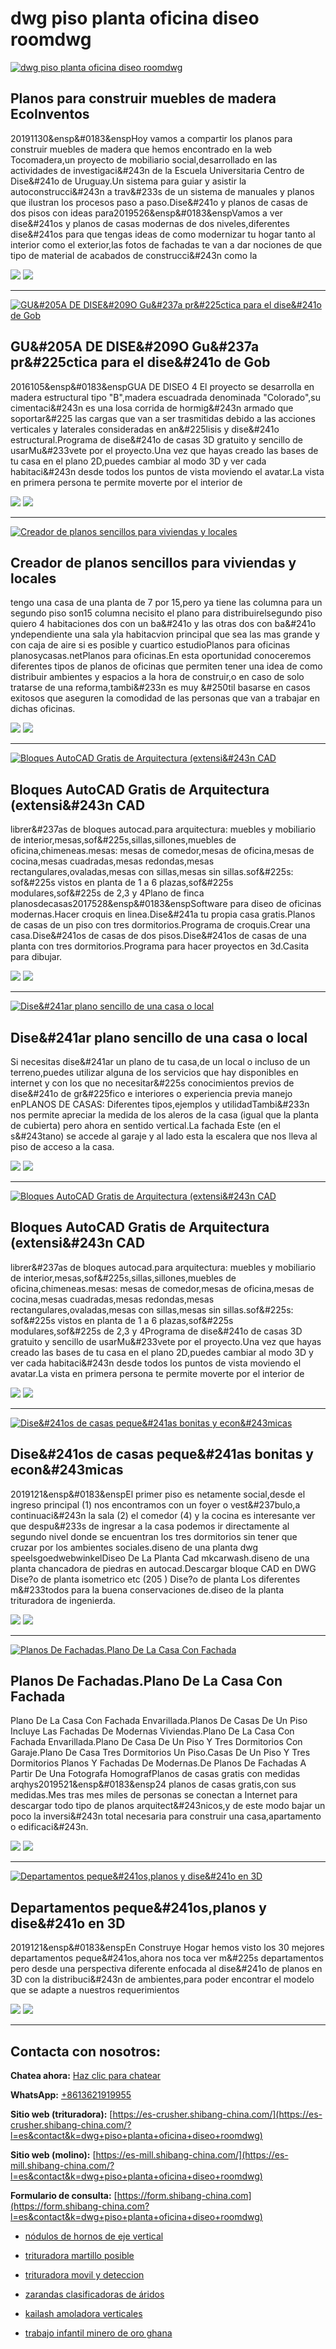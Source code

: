 # dwg piso planta oficina diseo roomdwg

<a href="https://swt.shibang-china.com/?l=es&img&k=dwg+piso+planta+oficina+diseo+roomdwg" target="_blank">![dwg piso planta oficina diseo roomdwg](http://static.shibang-china.com/all-800x300/250.jpg)</a>

## Planos para construir muebles de madera EcoInventos
20191130&ensp&#0183&enspHoy vamos a compartir los planos para construir muebles de madera que hemos encontrado en la web Tocomadera,un proyecto de mobiliario social,desarrollado en las actividades de investigaci&#243n de la Escuela Universitaria Centro de Dise&#241o de Uruguay.Un sistema para guiar y asistir la autoconstrucci&#243n a trav&#233s de un sistema de manuales y planos que ilustran los procesos paso a paso.Dise&#241o y planos de casas de dos pisos con ideas para2019526&ensp&#0183&enspVamos a ver dise&#241os y planos de casas modernas de dos niveles,diferentes dise&#241os para que tengas ideas de como modernizar tu hogar tanto al interior como el exterior,las fotos de fachadas te van a dar nociones de que tipo de material de acabados de construcci&#243n como la


<a href="https://whatsapp.shibangsoft.com/WhatsApp.php" target="_blank" title="WhatsApp">![](http://static.shibang-china.com/icon/whatsapp.png)</a> <a href="https://swt.shibang-china.com/?l=es&icon&k=dwg+piso+planta+oficina+diseo+roomdwg" target="_blank">![](http://static.shibang-china.com/icon/chat-es.png)</a>

---

<a href="https://swt.shibang-china.com/?l=es&img&k=dwg+piso+planta+oficina+diseo+roomdwg" target="_blank">![GU&#205A DE DISE&#209O Gu&#237a pr&#225ctica para el dise&#241o de Gob](http://static.shibang-china.com/all-800x300/668.jpg)</a>

## GU&#205A DE DISE&#209O Gu&#237a pr&#225ctica para el dise&#241o de Gob
2016105&ensp&#0183&enspGUA DE DISEO 4 El proyecto se desarrolla en madera estructural tipo "B",madera escuadrada denominada "Colorado",su cimentaci&#243n es una losa corrida de hormig&#243n armado que soportar&#225 las cargas que van a ser trasmitidas debido a las acciones verticales y laterales consideradas en an&#225lisis y dise&#241o estructural.Programa de dise&#241o de casas 3D gratuito y sencillo de usarMu&#233vete por el proyecto.Una vez que hayas creado las bases de tu casa en el plano 2D,puedes cambiar al modo 3D y ver cada habitaci&#243n desde todos los puntos de vista moviendo el avatar.La vista en primera persona te permite moverte por el interior de


<a href="https://whatsapp.shibangsoft.com/WhatsApp.php" target="_blank" title="WhatsApp">![](http://static.shibang-china.com/icon/whatsapp.png)</a> <a href="https://swt.shibang-china.com/?l=es&icon&k=dwg+piso+planta+oficina+diseo+roomdwg" target="_blank">![](http://static.shibang-china.com/icon/chat-es.png)</a>

---

<a href="https://swt.shibang-china.com/?l=es&img&k=dwg+piso+planta+oficina+diseo+roomdwg" target="_blank">![Creador de planos sencillos para viviendas y locales](http://static.shibang-china.com/all-800x300/947.jpg)</a>

## Creador de planos sencillos para viviendas y locales
tengo una casa de una planta de 7 por 15,pero ya tiene las columna para un segundo piso son15 columna necisito el plano para distribuirelsegundo piso quiero 4 habitaciones dos con un ba&#241o y las otras dos con ba&#241o yndependiente una sala yla habitacvion principal que sea las mas grande y con caja de aire si es posible y cuartico estudioPlanos para oficinas planosycasas.netPlanos para oficinas.En esta oportunidad conoceremos diferentes tipos de planos de oficinas que permiten tener una idea de como distribuir ambientes y espacios a la hora de construir,o en caso de solo tratarse de una reforma,tambi&#233n es muy &#250til basarse en casos exitosos que aseguren la comodidad de las personas que van a trabajar en dichas oficinas.


<a href="https://whatsapp.shibangsoft.com/WhatsApp.php" target="_blank" title="WhatsApp">![](http://static.shibang-china.com/icon/whatsapp.png)</a> <a href="https://swt.shibang-china.com/?l=es&icon&k=dwg+piso+planta+oficina+diseo+roomdwg" target="_blank">![](http://static.shibang-china.com/icon/chat-es.png)</a>

---

<a href="https://swt.shibang-china.com/?l=es&img&k=dwg+piso+planta+oficina+diseo+roomdwg" target="_blank">![Bloques AutoCAD Gratis de Arquitectura (extensi&#243n CAD](http://static.shibang-china.com/all-800x300/1361.jpg)</a>

## Bloques AutoCAD Gratis de Arquitectura (extensi&#243n CAD
librer&#237as de bloques autocad.para arquitectura: muebles y mobiliario de interior,mesas,sof&#225s,sillas,sillones,muebles de oficina,chimeneas.mesas: mesas de comedor,mesas de oficina,mesas de cocina,mesas cuadradas,mesas redondas,mesas rectangulares,ovaladas,mesas con sillas,mesas sin sillas.sof&#225s: sof&#225s vistos en planta de 1 a 6 plazas,sof&#225s modulares,sof&#225s de 2,3 y 4Plano de finca planosdecasas2017528&ensp&#0183&enspSoftware para diseo de oficinas modernas.Hacer croquis en linea.Dise&#241a tu propia casa gratis.Planos de casas de un piso con tres dormitorios.Programa de croquis.Crear una casa.Dise&#241os de casas de dos pisos.Dise&#241os de casas de una planta con tres dormitorios.Programa para hacer proyectos en 3d.Casita para dibujar.


<a href="https://whatsapp.shibangsoft.com/WhatsApp.php" target="_blank" title="WhatsApp">![](http://static.shibang-china.com/icon/whatsapp.png)</a> <a href="https://swt.shibang-china.com/?l=es&icon&k=dwg+piso+planta+oficina+diseo+roomdwg" target="_blank">![](http://static.shibang-china.com/icon/chat-es.png)</a>

---

<a href="https://swt.shibang-china.com/?l=es&img&k=dwg+piso+planta+oficina+diseo+roomdwg" target="_blank">![Dise&#241ar plano sencillo de una casa o local](http://static.shibang-china.com/all-800x300/239.jpg)</a>

## Dise&#241ar plano sencillo de una casa o local
Si necesitas dise&#241ar un plano de tu casa,de un local o incluso de un terreno,puedes utilizar alguna de los servicios que hay disponibles en internet y con los que no necesitar&#225s conocimientos previos de dise&#241o de gr&#225fico e interiores o experiencia previa manejo enPLANOS DE CASAS: Diferentes tipos,ejemplos y utilidadTambi&#233n nos permite apreciar la medida de los aleros de la casa (igual que la planta de cubierta) pero ahora en sentido vertical.La fachada Este (en el s&#243tano) se accede al garaje y al lado esta la escalera que nos lleva al piso de acceso a la casa.


<a href="https://whatsapp.shibangsoft.com/WhatsApp.php" target="_blank" title="WhatsApp">![](http://static.shibang-china.com/icon/whatsapp.png)</a> <a href="https://swt.shibang-china.com/?l=es&icon&k=dwg+piso+planta+oficina+diseo+roomdwg" target="_blank">![](http://static.shibang-china.com/icon/chat-es.png)</a>

---

<a href="https://swt.shibang-china.com/?l=es&img&k=dwg+piso+planta+oficina+diseo+roomdwg" target="_blank">![Bloques AutoCAD Gratis de Arquitectura (extensi&#243n CAD](http://static.shibang-china.com/all-800x300/666.jpg)</a>

## Bloques AutoCAD Gratis de Arquitectura (extensi&#243n CAD
librer&#237as de bloques autocad.para arquitectura: muebles y mobiliario de interior,mesas,sof&#225s,sillas,sillones,muebles de oficina,chimeneas.mesas: mesas de comedor,mesas de oficina,mesas de cocina,mesas cuadradas,mesas redondas,mesas rectangulares,ovaladas,mesas con sillas,mesas sin sillas.sof&#225s: sof&#225s vistos en planta de 1 a 6 plazas,sof&#225s modulares,sof&#225s de 2,3 y 4Programa de dise&#241o de casas 3D gratuito y sencillo de usarMu&#233vete por el proyecto.Una vez que hayas creado las bases de tu casa en el plano 2D,puedes cambiar al modo 3D y ver cada habitaci&#243n desde todos los puntos de vista moviendo el avatar.La vista en primera persona te permite moverte por el interior de


<a href="https://whatsapp.shibangsoft.com/WhatsApp.php" target="_blank" title="WhatsApp">![](http://static.shibang-china.com/icon/whatsapp.png)</a> <a href="https://swt.shibang-china.com/?l=es&icon&k=dwg+piso+planta+oficina+diseo+roomdwg" target="_blank">![](http://static.shibang-china.com/icon/chat-es.png)</a>

---

<a href="https://swt.shibang-china.com/?l=es&img&k=dwg+piso+planta+oficina+diseo+roomdwg" target="_blank">![Dise&#241os de casas peque&#241as bonitas y econ&#243micas](http://static.shibang-china.com/all-800x300/1203.jpg)</a>

## Dise&#241os de casas peque&#241as bonitas y econ&#243micas
2019121&ensp&#0183&enspEl primer piso es netamente social,desde el ingreso principal (1) nos encontramos con un foyer o vest&#237bulo,a continuaci&#243n la sala (2) el comedor (4) y la cocina es interesante ver que despu&#233s de ingresar a la casa podemos ir directamente al segundo nivel donde se encuentran los tres dormitorios sin tener que cruzar por los ambientes sociales.diseno de una planta dwg speelsgoedwebwinkelDiseo De La Planta Cad mkcarwash.diseno de una planta chancadora de piedras en autocad.Descargar bloque CAD en DWG Dise?o de planta isometrico etc (205 ) Dise?o de planta Los diferentes m&#233todos para la buena conservaciones de.diseo de la planta trituradora de ingenierda.


<a href="https://whatsapp.shibangsoft.com/WhatsApp.php" target="_blank" title="WhatsApp">![](http://static.shibang-china.com/icon/whatsapp.png)</a> <a href="https://swt.shibang-china.com/?l=es&icon&k=dwg+piso+planta+oficina+diseo+roomdwg" target="_blank">![](http://static.shibang-china.com/icon/chat-es.png)</a>

---

<a href="https://swt.shibang-china.com/?l=es&img&k=dwg+piso+planta+oficina+diseo+roomdwg" target="_blank">![Planos De Fachadas.Plano De La Casa Con Fachada](http://static.shibang-china.com/all-800x300/1447.jpg)</a>

## Planos De Fachadas.Plano De La Casa Con Fachada
Plano De La Casa Con Fachada Envarillada.Planos De Casas De Un Piso Incluye Las Fachadas De Modernas Viviendas.Plano De La Casa Con Fachada Envarillada.Plano De Casa De Un Piso Y Tres Dormitorios Con Garaje.Plano De Casa Tres Dormitorios Un Piso.Casas De Un Piso Y Tres Dormitorios Planos Y Fachadas De Modernas.De Planos De Fachadas A Partir De Una Fotografa HomografPlanos de casas gratis con medidas arqhys2019521&ensp&#0183&ensp24 planos de casas gratis,con sus medidas.Mes tras mes miles de personas se conectan a Internet para descargar todo tipo de planos arquitect&#243nicos,y de este modo bajar un poco la inversi&#243n total necesaria para construir una casa,apartamento o edificaci&#243n.


<a href="https://whatsapp.shibangsoft.com/WhatsApp.php" target="_blank" title="WhatsApp">![](http://static.shibang-china.com/icon/whatsapp.png)</a> <a href="https://swt.shibang-china.com/?l=es&icon&k=dwg+piso+planta+oficina+diseo+roomdwg" target="_blank">![](http://static.shibang-china.com/icon/chat-es.png)</a>

---

<a href="https://swt.shibang-china.com/?l=es&img&k=dwg+piso+planta+oficina+diseo+roomdwg" target="_blank">![Departamentos peque&#241os,planos y dise&#241o en 3D](http://static.shibang-china.com/all-800x300/906.jpg)</a>

## Departamentos peque&#241os,planos y dise&#241o en 3D
2019121&ensp&#0183&enspEn Construye Hogar hemos visto los 30 mejores departamentos peque&#241os,ahora nos toca ver m&#225s departamentos pero desde una perspectiva diferente enfocada al dise&#241o de planos en 3D con la distribuci&#243n de ambientes,para poder encontrar el modelo que se adapte a nuestros requerimientos

<a href="https://whatsapp.shibangsoft.com/WhatsApp.php" target="_blank" title="WhatsApp">![](http://static.shibang-china.com/icon/whatsapp.png)</a> <a href="https://swt.shibang-china.com/?l=es&icon&k=dwg+piso+planta+oficina+diseo+roomdwg" target="_blank">![](http://static.shibang-china.com/icon/chat-es.png)</a>

---
## Contacta con nosotros:

**Chatea ahora:** [Haz clic para chatear](https://swt.shibang-china.com?l=es&contact&k=dwg+piso+planta+oficina+diseo+roomdwg)

**WhatsApp:**  [+8613621919955](https://whatsapp.shibangsoft.com/WhatsApp.php)

**Sitio web (trituradora):** [https://es-crusher.shibang-china.com/](https://es-crusher.shibang-china.com/?l=es&contact&k=dwg+piso+planta+oficina+diseo+roomdwg)

**Sitio web (molino):** [https://es-mill.shibang-china.com/](https://es-mill.shibang-china.com/?l=es&contact&k=dwg+piso+planta+oficina+diseo+roomdwg)

**Formulario de consulta:** [https://form.shibang-china.com](https://form.shibang-china.com?l=es&contact&k=dwg+piso+planta+oficina+diseo+roomdwg)

* [nódulos de hornos de eje vertical](../71/n%C3%B3dulos%20de%20hornos%20de%20eje%20vertical.md)

* [trituradora martillo posible](../78/trituradora%20martillo%20posible.md)

* [trituradora movil y deteccion](../67/trituradora%20movil%20y%20deteccion.md)

* [zarandas clasificadoras de áridos](../77/zarandas%20clasificadoras%20de%20%C3%A1ridos.md)

* [kailash amoladora verticales](../72/kailash%20amoladora%20verticales.md)

* [trabajo infantil minero de oro ghana](../75/trabajo%20infantil%20minero%20de%20oro%20ghana.md)